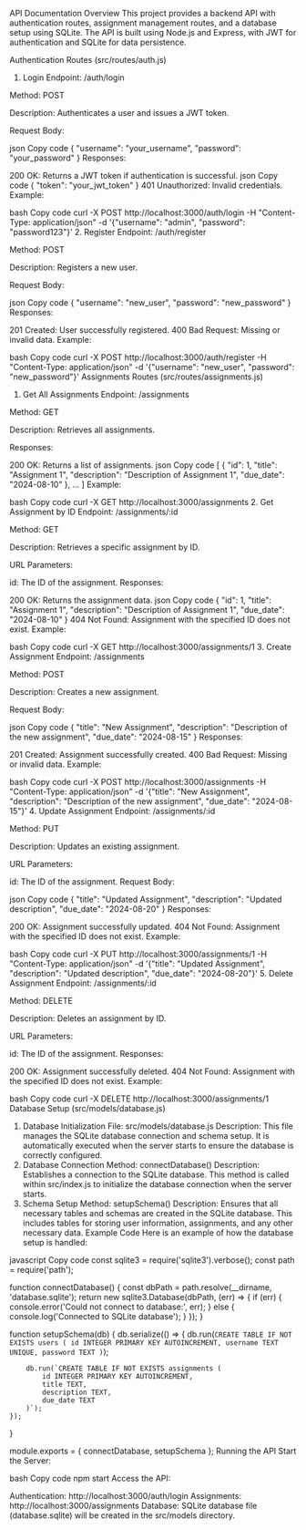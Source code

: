 API Documentation
Overview
This project provides a backend API with authentication routes, assignment management routes, and a database setup using SQLite. The API is built using Node.js and Express, with JWT for authentication and SQLite for data persistence.

Authentication Routes (src/routes/auth.js)
1. Login
Endpoint: /auth/login

Method: POST

Description: Authenticates a user and issues a JWT token.

Request Body:

json
Copy code
{
  "username": "your_username",
  "password": "your_password"
}
Responses:

200 OK: Returns a JWT token if authentication is successful.
json
Copy code
{
  "token": "your_jwt_token"
}
401 Unauthorized: Invalid credentials.
Example:

bash
Copy code
curl -X POST http://localhost:3000/auth/login -H "Content-Type: application/json" -d '{"username": "admin", "password": "password123"}'
2. Register
Endpoint: /auth/register

Method: POST

Description: Registers a new user.

Request Body:

json
Copy code
{
  "username": "new_user",
  "password": "new_password"
}
Responses:

201 Created: User successfully registered.
400 Bad Request: Missing or invalid data.
Example:

bash
Copy code
curl -X POST http://localhost:3000/auth/register -H "Content-Type: application/json" -d '{"username": "new_user", "password": "new_password"}'
Assignments Routes (src/routes/assignments.js)
1. Get All Assignments
Endpoint: /assignments

Method: GET

Description: Retrieves all assignments.

Responses:

200 OK: Returns a list of assignments.
json
Copy code
[
  {
    "id": 1,
    "title": "Assignment 1",
    "description": "Description of Assignment 1",
    "due_date": "2024-08-10"
  },
  ...
]
Example:

bash
Copy code
curl -X GET http://localhost:3000/assignments
2. Get Assignment by ID
Endpoint: /assignments/:id

Method: GET

Description: Retrieves a specific assignment by ID.

URL Parameters:

id: The ID of the assignment.
Responses:

200 OK: Returns the assignment data.
json
Copy code
{
  "id": 1,
  "title": "Assignment 1",
  "description": "Description of Assignment 1",
  "due_date": "2024-08-10"
}
404 Not Found: Assignment with the specified ID does not exist.
Example:

bash
Copy code
curl -X GET http://localhost:3000/assignments/1
3. Create Assignment
Endpoint: /assignments

Method: POST

Description: Creates a new assignment.

Request Body:

json
Copy code
{
  "title": "New Assignment",
  "description": "Description of the new assignment",
  "due_date": "2024-08-15"
}
Responses:

201 Created: Assignment successfully created.
400 Bad Request: Missing or invalid data.
Example:

bash
Copy code
curl -X POST http://localhost:3000/assignments -H "Content-Type: application/json" -d '{"title": "New Assignment", "description": "Description of the new assignment", "due_date": "2024-08-15"}'
4. Update Assignment
Endpoint: /assignments/:id

Method: PUT

Description: Updates an existing assignment.

URL Parameters:

id: The ID of the assignment.
Request Body:

json
Copy code
{
  "title": "Updated Assignment",
  "description": "Updated description",
  "due_date": "2024-08-20"
}
Responses:

200 OK: Assignment successfully updated.
404 Not Found: Assignment with the specified ID does not exist.
Example:

bash
Copy code
curl -X PUT http://localhost:3000/assignments/1 -H "Content-Type: application/json" -d '{"title": "Updated Assignment", "description": "Updated description", "due_date": "2024-08-20"}'
5. Delete Assignment
Endpoint: /assignments/:id

Method: DELETE

Description: Deletes an assignment by ID.

URL Parameters:

id: The ID of the assignment.
Responses:

200 OK: Assignment successfully deleted.
404 Not Found: Assignment with the specified ID does not exist.
Example:

bash
Copy code
curl -X DELETE http://localhost:3000/assignments/1
Database Setup (src/models/database.js)
1. Database Initialization
File: src/models/database.js
Description: This file manages the SQLite database connection and schema setup. It is automatically executed when the server starts to ensure the database is correctly configured.
2. Database Connection
Method: connectDatabase()
Description: Establishes a connection to the SQLite database. This method is called within src/index.js to initialize the database connection when the server starts.
3. Schema Setup
Method: setupSchema()
Description: Ensures that all necessary tables and schemas are created in the SQLite database. This includes tables for storing user information, assignments, and any other necessary data.
Example Code
Here is an example of how the database setup is handled:

javascript
Copy code
const sqlite3 = require('sqlite3').verbose();
const path = require('path');

function connectDatabase() {
    const dbPath = path.resolve(__dirname, 'database.sqlite');
    return new sqlite3.Database(dbPath, (err) => {
        if (err) {
            console.error('Could not connect to database:', err);
        } else {
            console.log('Connected to SQLite database');
        }
    });
}

function setupSchema(db) {
    db.serialize(() => {
        db.run(`CREATE TABLE IF NOT EXISTS users (
            id INTEGER PRIMARY KEY AUTOINCREMENT,
            username TEXT UNIQUE,
            password TEXT
        )`);
        
        db.run(`CREATE TABLE IF NOT EXISTS assignments (
            id INTEGER PRIMARY KEY AUTOINCREMENT,
            title TEXT,
            description TEXT,
            due_date TEXT
        )`);
    });
}

module.exports = { connectDatabase, setupSchema };
Running the API
Start the Server:

bash
Copy code
npm start
Access the API:

Authentication: http://localhost:3000/auth/login
Assignments: http://localhost:3000/assignments
Database: SQLite database file (database.sqlite) will be created in the src/models directory.

